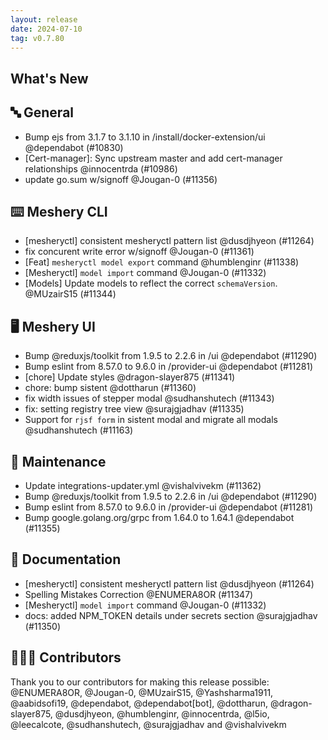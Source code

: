 ```yaml
---
layout: release
date: 2024-07-10
tag: v0.7.80
---
```


## What's New
## 🔤 General
- Bump ejs from 3.1.7 to 3.1.10 in /install/docker-extension/ui @dependabot (#10830)
- [Cert-manager]: Sync upstream master and add cert-manager relationships @innocentrda (#10986)
- update go.sum w/signoff @Jougan-0 (#11356)

## ⌨️ Meshery CLI

- [mesheryctl] consistent mesheryctl pattern list @dusdjhyeon (#11264)
- fix concurent write error w/signoff @Jougan-0 (#11361)
- [Feat] `mesheryctl model export` command @humblenginr (#11338)
- [Mesheryctl] `model import` command @Jougan-0 (#11332)
- [Models] Update models to reflect the correct `schemaVersion`. @MUzairS15 (#11344)

## 🖥 Meshery UI

- Bump @reduxjs/toolkit from 1.9.5 to 2.2.6 in /ui @dependabot (#11290)
- Bump eslint from 8.57.0 to 9.6.0 in /provider-ui @dependabot (#11281)
- [chore] Update styles @dragon-slayer875 (#11341)
- chore: bump sistent @dottharun (#11360)
- fix width issues of stepper modal @sudhanshutech (#11343)
- fix: setting registry tree view @surajgjadhav (#11335)
- Support for `rjsf form` in sistent modal and migrate all modals @sudhanshutech (#11163)

## 🧰 Maintenance

- Update integrations-updater.yml @vishalvivekm (#11362)
- Bump @reduxjs/toolkit from 1.9.5 to 2.2.6 in /ui @dependabot (#11290)
- Bump eslint from 8.57.0 to 9.6.0 in /provider-ui @dependabot (#11281)
- Bump google.golang.org/grpc from 1.64.0 to 1.64.1 @dependabot (#11355)

## 📖 Documentation

- [mesheryctl] consistent mesheryctl pattern list @dusdjhyeon (#11264)
- Spelling Mistakes Correction @ENUMERA8OR (#11347)
- [Mesheryctl] `model import` command @Jougan-0 (#11332)
- docs: added NPM_TOKEN details under secrets section @surajgjadhav (#11350)

## 👨🏽‍💻 Contributors

Thank you to our contributors for making this release possible:
@ENUMERA8OR, @Jougan-0, @MUzairS15, @Yashsharma1911, @aabidsofi19, @dependabot, @dependabot[bot], @dottharun, @dragon-slayer875, @dusdjhyeon, @humblenginr, @innocentrda, @l5io, @leecalcote, @sudhanshutech, @surajgjadhav and @vishalvivekm
